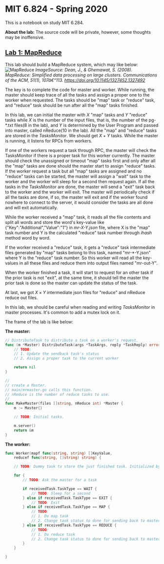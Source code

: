 # MIT 6.824 - Spring 2020

This is a notebook on study MIT 6.284.

**About the lab:** The source code will be private, however, some thoughts may be inoffensive.

## [Lab 1: MapReduce][lab1]

This lab should build a MapReduce system, which may like below:
![MapReduce](https://github.com/gumuxiansheng/MIT6.824Labs/blob/master/docImg/2020-04-18-16-43-48.png?raw=true)
*ImageSource: Dean, J., & Ghemawat, S. (2008). MapReduce: Simplified data processing on large clusters. Communications of the ACM, 51(1), 107â€“113. https://doi.org/10.1145/1327452.1327492*

The key is to complete the code for master and worker. While running, the master should keep trace of all the tasks and assign a proper one to the worker when requested. The tasks should be "map" task or "reduce" task, and "reduce" task should be run after all the "map" tasks finished.

In this lab, we can initial the master with *X* "map" tasks and *Y* "reduce" tasks while *X* is the number of the input files, that is, the number of the pg-\*.txt files(8 in the lab), and *Y* is determined by the User Program and passed into master, called nReduce(10 in the lab). All the "map" and "reduce" tasks are stored in the *TasksMonitor*. We should get $X+Y$ tasks. While the master is running, it listens for RPCs from workers. 

If one of the workers request a task through RPC, the master will check the TasksMonitor if there is a proper task for this worker currently. The master should check the unassigned or timeout "map" tasks first and only after all the "map" tasks are done should the master start to assign "reduce" tasks. If the worker request a task but all "map" tasks are assigned and no "reduce" tasks can be started, the master will assign a "wait" task to the worker and the worker will sleep for a second then request again. If all the tasks in the TasksMonitor are done, the master will send a "exit" task back to the worker and the worker will exit. The master will periodically check if all the tasks are done, if so, the master will exit and if the worker found nowhere to connect to the server, it would consider the tasks are all done and will exit automatically.

While the worker received a "map" task, it reads all the file contents and split all words and store the word's key-value like {"Key":"Additional","Value":"1"} in *mr-X-Y.json* file, where X is the "map" task number and Y is the calculated "reduce" task number through *ihash* method word by word.

If the worker received a "reduce" task, it gets a "reduce" task intermediate files generated by "map" tasks belong to this task, named "mr-\*-Y.json" where Y is the "reduce" task number. So this worker will read all the key-values in all these files and reduce them into output files named "mr-out-Y".

When the worker finished a task, it will start to request for an other task if the prior task is not "exit", at the same time, it should tell the master the prior task is done so the master can update the status of the task.

At last, we got $X \times Y$ intermediate json files for "reduce" and nReduce reduce out files.

In this lab, we should be careful when reading and writing *TasksMonitor* in master processes. It's common to add a mutex lock on it.

The frame of the lab is like below:

**The master:**
```go
// DistributeTask to distribute a task on a worker's request.
func (m *Master) DistributeTask(args *TaskArgs, reply *TaskReply) error {
    // TODO:
    // 1. Update the sendback task's status
    // 2. Assign a proper task to the current worker

    return nil
}

//
// create a Master.
// main/mrmaster.go calls this function.
// nReduce is the number of reduce tasks to use.
//
func MakeMaster(files []string, nReduce int) *Master {
    m := Master{}

    // TODO: Initial tasks.

    m.server()
    return &m
}
```

**The worker:**
``` go
func Worker(mapf func(string, string) []KeyValue,
    reducef func(string, []string) string) {

    // TODO: Dummy task to store the just finished task. Initialized by empty task.

    for {
        // TODO: Ask the master for a task

        if receivedTask.TaskType == WAIT {
            // TODO: Sleep for a second
        } else if receivedTask.TaskType == EXIT {
            // TODO: Exit
        } else if receivedTask.TaskType == MAP {
            // TODO:
            // 1. Do map task
            // 2. Change task status to done for sending back to master
        } else if receivedTask.TaskType == REDUCE {
            // TODO:
            // 1. Do reduce task
            // 2. Change task status to done for sending back to master
        }
    }

}
```

[lab1]:https://pdos.csail.mit.edu/6.824/labs/lab-mr.html
